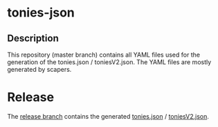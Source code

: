 # tonies-json

## Description
This repository (master branch) contains all YAML files used for the generation of the tonies.json / toniesV2.json. The YAML files are mostly generated by scapers. 

# Release
The [release branch](https://github.com/toniebox-reverse-engineering/tonies-json/tree/release) contains the generated [tonies.json](https://raw.githubusercontent.com/toniebox-reverse-engineering/tonies-json/release/tonies.json) / [toniesV2.json](https://raw.githubusercontent.com/toniebox-reverse-engineering/tonies-json/release/toniesV2.json).

